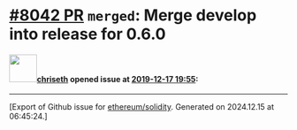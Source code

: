 # [\#8042 PR](https://github.com/ethereum/solidity/pull/8042) `merged`: Merge develop into release for 0.6.0

#### <img src="https://avatars.githubusercontent.com/u/9073706?v=4" width="50">[chriseth](https://github.com/chriseth) opened issue at [2019-12-17 19:55](https://github.com/ethereum/solidity/pull/8042):






-------------------------------------------------------------------------------



[Export of Github issue for [ethereum/solidity](https://github.com/ethereum/solidity). Generated on 2024.12.15 at 06:45:24.]
